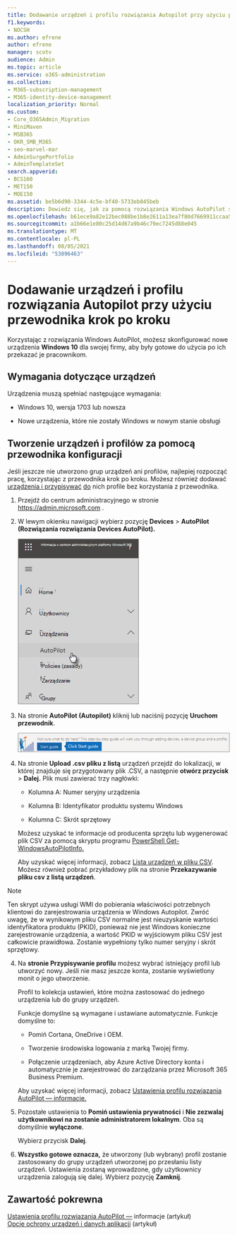 ```yaml
---
title: Dodawanie urządzeń i profilu rozwiązania Autopilot przy użyciu przewodnika krok po kroku
f1.keywords:
- NOCSH
ms.author: efrene
author: efrene
manager: scotv
audience: Admin
ms.topic: article
ms.service: o365-administration
ms.collection:
- M365-subscription-management
- M365-identity-device-management
localization_priority: Normal
ms.custom:
- Core_O365Admin_Migration
- MiniMaven
- MSB365
- OKR_SMB_M365
- seo-marvel-mar
- AdminSurgePortfolio
- AdminTemplateSet
search.appverid:
- BCS160
- MET150
- MOE150
ms.assetid: be5b6d90-3344-4c5e-bf40-5733eb845beb
description: Dowiedz się, jak za pomocą rozwiązania Windows AutoPilot skonfigurować nowe urządzenia Windows 10 firmy, aby były gotowe do użytku przez pracowników.
ms.openlocfilehash: b61ece9a82e12bec088be1b8e2611a13ea7f80d7669911ccaa57df72bf75ee84
ms.sourcegitcommit: a1b66e1e80c25d14d67a9b46c79ec7245d88e045
ms.translationtype: MT
ms.contentlocale: pl-PL
ms.lasthandoff: 08/05/2021
ms.locfileid: "53896463"
---
```

# <a name="use-the-step-by-step-guide-to-add-autopilot-devices-and-profile"></a>Dodawanie urządzeń i profilu rozwiązania Autopilot przy użyciu przewodnika krok po kroku

Korzystając z rozwiązania Windows AutoPilot, możesz skonfigurować nowe urządzenia **Windows 10** dla swojej firmy, aby były gotowe do użycia po ich przekazać je pracownikom.
  
## <a name="device-requirements"></a>Wymagania dotyczące urządzeń

Urządzenia muszą spełniać następujące wymagania:
  
- Windows 10, wersja 1703 lub nowsza
    
- Nowe urządzenia, które nie zostały Windows w nowym stanie obsługi
    
## <a name="use-the-setup-guide-to-create-devices-and-profiles"></a>Tworzenie urządzeń i profilów za pomocą przewodnika konfiguracji

Jeśli jeszcze nie utworzono grup urządzeń ani profilów, najlepiej rozpocząć pracę, korzystając z przewodnika krok po kroku. Możesz również dodawać [urządzenia i przypisywać](create-and-edit-autopilot-devices.md) [do](create-and-edit-autopilot-profiles.md) nich profile bez korzystania z przewodnika. 
  
1. Przejdź do centrum administracyjnego w stronie <a href="https://go.microsoft.com/fwlink/p/?linkid=837890" target="_blank">https://admin.microsoft.com</a> .

2. W lewym okienku nawigacji wybierz pozycję **Devices** \> **AutoPilot (Rozwiązania rozwiązania Devices AutoPilot).**

    ![W centrum administracyjnym wybierz pozycję urządzenia, a następnie pozycję AutoPilot.](../media/AutoPilot.png)
  
2. Na stronie **AutoPilot (Autopilot)** kliknij lub naciśnij pozycję **Uruchom przewodnik**.
    
    ![Click Start guide for step-by-step instructions for Autopilot.](../media/31662655-d1e6-437d-87ea-c0dec5da56f7.png)
  
3. Na stronie **Upload .csv pliku z listą** urządzeń przejdź do lokalizacji, w której znajduje się przygotowany plik .CSV, a następnie **otwórz przycisk** \> **Dalej.** Plik musi zawierać trzy nagłówki:
    
    - Kolumna A: Numer seryjny urządzenia
    
    - Kolumna B: Identyfikator produktu systemu Windows
    
    - Kolumna C: Skrót sprzętowy
    
    Możesz uzyskać te informacje od producenta sprzętu lub wygenerować plik CSV za pomocą skryptu programu [PowerShell Get-WindowsAutoPilotInfo.](https://www.powershellgallery.com/packages/Get-WindowsAutoPilotInfo) 
    
    Aby uzyskać więcej informacji, zobacz [Lista urządzeń w pliku CSV](../admin/misc/device-list.md). Możesz również pobrać przykładowy plik na stronie **Przekazywanie pliku csv z listą urządzeń**. 
    
> [!NOTE]
> Ten skrypt używa usługi WMI do pobierania właściwości potrzebnych klientowi do zarejestrowania urządzenia w Windows Autopilot. Zwróć uwagę, że w wynikowym pliku CSV normalne jest nieuzyskanie wartości identyfikatora produktu (PKID), ponieważ nie jest Windows konieczne zarejestrowanie urządzenia, a wartość PKID w wyjściowym pliku CSV jest całkowicie prawidłowa. Zostanie wypełniony tylko numer seryjny i skrót sprzętowy.
    
4. Na **stronie Przypisywanie profilu** możesz wybrać istniejący profil lub utworzyć nowy. Jeśli nie masz jeszcze konta, zostanie wyświetlony monit o jego utworzenie. 
    
    Profil to kolekcja ustawień, które można zastosować do jednego urządzenia lub do grupy urządzeń.
    
    Funkcje domyślne są wymagane i ustawiane automatycznie. Funkcje domyślne to:
    
    - Pomiń Cortana, OneDrive i OEM.
    
    - Tworzenie środowiska logowania z marką Twojej firmy.
    
    - Połączenie urządzeniach, aby Azure Active Directory konta i automatycznie je zarejestrować do zarządzania przez Microsoft 365 Business Premium.
    
    Aby uzyskać więcej informacji, zobacz [Ustawienia profilu rozwiązania AutoPilot — informacje.](autopilot-profile-settings.md) 
    
5. Pozostałe ustawienia to **Pomiń ustawienia prywatności** i **Nie zezwalaj użytkownikowi na zostanie administratorem lokalnym**. Oba są domyślnie **wyłączone**. 
    
    Wybierz przycisk **Dalej**.
    
6. **Wszystko gotowe oznacza,** że utworzony (lub wybrany) profil zostanie zastosowany do grupy urządzeń utworzonej po przesłaniu listy urządzeń. Ustawienia zostaną wprowadzone, gdy użytkownicy urządzenia zalogują się dalej. Wybierz pozycję **Zamknij**.

## <a name="related-content"></a>Zawartość pokrewna

[Ustawienia profilu rozwiązania AutoPilot —](autopilot-profile-settings.md) informacje (artykuł)\
[Opcje ochrony urządzeń i danych aplikacji](../admin/devices/choose-device-security.md) (artykuł)

